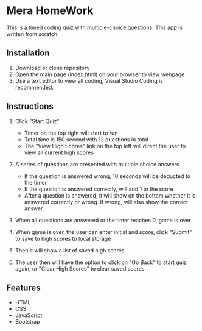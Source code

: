 # Mera HomeWork 

This is a timed coding quiz with multiple-choice questions. This app is written from scratch.

## Installation
1. Download or clone repository
2. Open the main page (index.html) on your browser to view webpage
3. Use a text editor to view all coding, Visual Studio Coding is recommended.
   

## Instructions
1. Click "Start Quiz"
   * Timer on the top right will start to run
   * Total time is 150 second with 12 questions in total
   * The "View High Scores" link on the top left will direct the user to view all current high scores


2. A series of questions are presented with multiple choice answers
   * If the question is answered wrong, 10 seconds will be deducted to the timer
   * If the question is answered correctly, will add 1 to the score
   * After a question is answered, it will show on the bottom whether it is answered correctly or wrong. If wrong, will also show the correct answer.
  
3. When all questions are answered or the timer reaches 0, game is over
   
4. When game is over, the user can enter initial and score, click "Submit" to save to high scores to local storage
   
5. Then it will show a list of saved high scores
   
6. The user then will have the option to click on "Go Back" to start quiz again, or "Clear High Scores" to clear saved scores

## Features
* HTML
* CSS
* JavaScript
* Bootstrap


  


